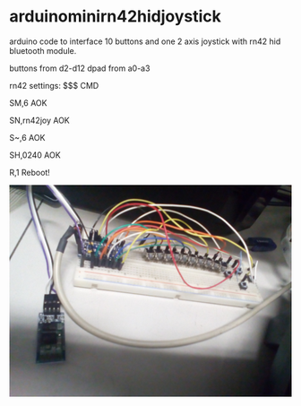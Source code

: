 # arduinominirn42hidjoystick
arduino code to interface 10 buttons and one 2 axis joystick with rn42 hid bluetooth module.

buttons from d2-d12
dpad from a0-a3

rn42 settings:
$$$
CMD

SM,6
AOK

SN,rn42joy
AOK

S~,6
AOK

SH,0240
AOK

R,1
Reboot!


![rn42](https://raw.githubusercontent.com/chukione/arduinominirn42hidjoystick/master/IMG_20180221_153508.jpg)
